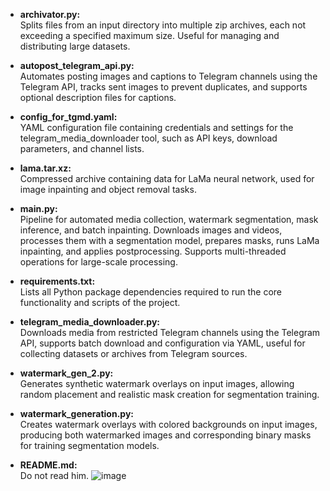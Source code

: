 - **archivator.py:**  
  Splits files from an input directory into multiple zip archives, each not exceeding a specified maximum size. Useful for managing and distributing large datasets.

- **autopost_telegram_api.py:**  
  Automates posting images and captions to Telegram channels using the Telegram API, tracks sent images to prevent duplicates, and supports optional description files for captions.

- **config_for_tgmd.yaml:**  
  YAML configuration file containing credentials and settings for the telegram_media_downloader tool, such as API keys, download parameters, and channel lists.

- **lama.tar.xz:**  
  Compressed archive containing data for LaMa neural network, used for image inpainting and object removal tasks.

- **main.py:**  
  Pipeline for automated media collection, watermark segmentation, mask inference, and batch inpainting. Downloads images and videos, processes them with a segmentation model, prepares masks, runs LaMa inpainting, and applies postprocessing. Supports multi-threaded operations for large-scale processing.

- **requirements.txt:**  
  Lists all Python package dependencies required to run the core functionality and scripts of the project.

- **telegram_media_downloader.py:**  
  Downloads media from restricted Telegram channels using the Telegram API, supports batch download and configuration via YAML, useful for collecting datasets or archives from Telegram sources.

- **watermark_gen_2.py:**  
  Generates synthetic watermark overlays on input images, allowing random placement and realistic mask creation for segmentation training.

- **watermark_generation.py:**  
  Creates watermark overlays with colored backgrounds on input images, producing both watermarked images and corresponding binary masks for training segmentation models.

- **README.md:**  
  Do not read him.
![image](https://github.com/user-attachments/assets/a9d578d4-c37d-406c-9807-028e2690dd19)
